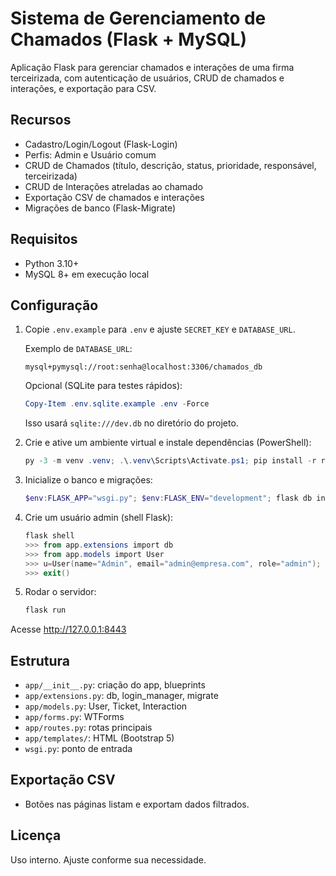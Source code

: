 # Sistema de Gerenciamento de Chamados (Flask + MySQL)

Aplicação Flask para gerenciar chamados e interações de uma firma terceirizada, com autenticação de usuários, CRUD de chamados e interações, e exportação para CSV.

## Recursos
- Cadastro/Login/Logout (Flask-Login)
- Perfis: Admin e Usuário comum
- CRUD de Chamados (título, descrição, status, prioridade, responsável, terceirizada)
- CRUD de Interações atreladas ao chamado
- Exportação CSV de chamados e interações
- Migrações de banco (Flask-Migrate)

## Requisitos
- Python 3.10+
- MySQL 8+ em execução local

## Configuração
1. Copie `.env.example` para `.env` e ajuste `SECRET_KEY` e `DATABASE_URL`.

   Exemplo de `DATABASE_URL`:
   ```
   mysql+pymysql://root:senha@localhost:3306/chamados_db
   ```

   Opcional (SQLite para testes rápidos):
   ```powershell
   Copy-Item .env.sqlite.example .env -Force
   ```
   Isso usará `sqlite:///dev.db` no diretório do projeto.

2. Crie e ative um ambiente virtual e instale dependências (PowerShell):
   ```powershell
   py -3 -m venv .venv; .\.venv\Scripts\Activate.ps1; pip install -r requirements.txt
   ```

3. Inicialize o banco e migrações:
   ```powershell
   $env:FLASK_APP="wsgi.py"; $env:FLASK_ENV="development"; flask db init; flask db migrate -m "init"; flask db upgrade
   ```

4. Crie um usuário admin (shell Flask):
   ```powershell
   flask shell
   >>> from app.extensions import db
   >>> from app.models import User
   >>> u=User(name="Admin", email="admin@empresa.com", role="admin"); u.set_password("admin123"); db.session.add(u); db.session.commit()
   >>> exit()
   ```

5. Rodar o servidor:
   ```powershell
   flask run
   ```

Acesse http://127.0.0.1:8443

## Estrutura
- `app/__init__.py`: criação do app, blueprints
- `app/extensions.py`: db, login_manager, migrate
- `app/models.py`: User, Ticket, Interaction
- `app/forms.py`: WTForms
- `app/routes.py`: rotas principais
- `app/templates/`: HTML (Bootstrap 5)
- `wsgi.py`: ponto de entrada

## Exportação CSV
- Botões nas páginas listam e exportam dados filtrados.

## Licença
Uso interno. Ajuste conforme sua necessidade.
